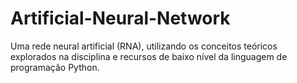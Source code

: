 # Artificial-Neural-Network
Uma rede neural artificial (RNA), utilizando os conceitos teóricos explorados na disciplina e recursos de baixo nível da linguagem de programação Python.
